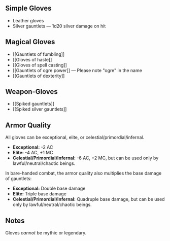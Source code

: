 ## Simple Gloves

- Leather gloves
- Silver gauntlets — 1d20 silver damage on hit

## Magical Gloves

- [[Gauntlets of fumbling]]
- [[Gloves of haste]]
- [[Gloves of spell casting]]
- [[Gauntlets of ogre power]] — Please note "ogre" in the name
- [[Gauntlets of dexterity]]

## Weapon-Gloves

- [[Spiked gauntlets]]
- [[Spiked silver gauntlets]]

## Armor Quality

All gloves can be exceptional, elite, or celestial/primordial/infernal.

- **Exceptional:** -2 AC
- **Elite:** -4 AC, +1 MC
- **Celestial/Primordial/Infernal:** -6 AC, +2 MC, but can be used only by lawful/neutral/chaotic beings.

In bare-handed combat, the armor quality also multiplies the base damage of gauntlets:

- **Exceptional:** Double base damage
- **Elite:** Triple base damage
- **Celestial/Primordial/Infernal:** Quadruple base damage, but can be used only by lawful/neutral/chaotic beings.

## Notes

Gloves *cannot* be mythic or legendary.